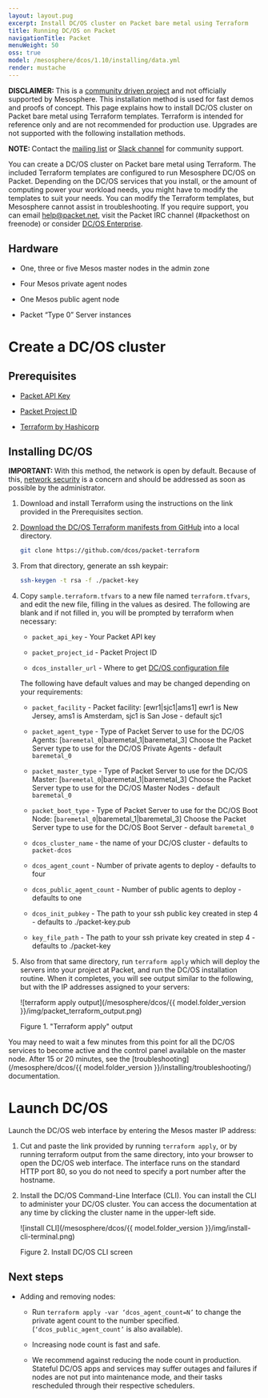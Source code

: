 ```yaml
---
layout: layout.pug
excerpt: Install DC/OS cluster on Packet bare metal using Terraform
title: Running DC/OS on Packet
navigationTitle: Packet
menuWeight: 50
oss: true
model: /mesosphere/dcos/1.10/installing/data.yml
render: mustache
---
```


<p class="message--warning"><strong>DISCLAIMER: </strong>This is a <a href="https://github.com/dcos/terraform-dcos/tree/master/gcp">community driven project</a> and not officially supported by Mesosphere. This installation method is used for fast demos and proofs of concept. This page explains how to install DC/OS cluster on Packet bare metal using Terraform templates. Terraform is intended for reference only and are not recommended for production use. Upgrades are not supported with the following installation methods.</p>

<p class="message--note"><strong>NOTE: </strong>Contact the <a href="https://groups.google.com/a/dcos.io/forum/#!forum/users">mailing list</a> or <a href="http://chat.dcos.io/?_ga=2.226911897.58407594.1533244861-1110201164.1520633201">Slack channel</a> for community support. </p>

You can create a DC/OS cluster on Packet bare metal using Terraform. The included Terraform templates are configured to run Mesosphere DC/OS on Packet. Depending on the DC/OS services that you install, or the amount of computing power your workload needs, you might have to modify the templates to suit your needs. You can modify the Terraform templates, but Mesosphere cannot assist in troubleshooting. If you require support, you can email help@packet.net, visit the Packet IRC channel (#packethost on freenode) or consider [DC/OS Enterprise](https://mesosphere.com/).

## Hardware

- One, three or five Mesos master nodes in the admin zone

- Four Mesos private agent nodes

- One Mesos public agent node

- Packet “Type 0” Server instances

# Create a DC/OS cluster

## Prerequisites

- [Packet API Key](https://help.packet.net/quick-start/api-integrations)

- [Packet Project ID](https://help.packet.net/quick-start/api-integrations)

- [Terraform by Hashicorp](https://www.terraform.io/intro/getting-started/install.html)

## Installing DC/OS

<p class="message--important"><strong>IMPORTANT: </strong>With this method, the network is open by default. Because of this, <a href="/{{ model.folder_version }}/administering-clusters/securing-your-cluster/#network-security">network security</a> is a concern and should be addressed as soon as possible by the administrator.</p>

1.  Download and install Terraform using the instructions on the link provided in the Prerequisites section.

2.  [Download the DC/OS Terraform manifests from GitHub](https://github.com/dcos/packet-terraform) into a local  directory.

    ```bash
    git clone https://github.com/dcos/packet-terraform
    ```

3.  From that directory, generate an ssh keypair:

    ```bash
    ssh-keygen -t rsa -f ./packet-key
    ```

4.  Copy `sample.terraform.tfvars` to a new file named `terraform.tfvars`, and edit the new file, filling in the values as desired. The following are blank and if not filled in, you will be prompted by terraform when necessary:

    - `packet_api_key` - Your Packet API key

    - `packet_project_id` - Packet Project ID

    - `dcos_installer_url` - Where to get [DC/OS configuration file](https://downloads.dcos.io/dcos/stable/dcos_generate_config.sh)

    The following have default values and may be changed depending on your requirements:

    - `packet_facility` - Packet facility: [ewr1|sjc1|ams1]
      ewr1 is New Jersey, ams1 is Amsterdam, sjc1 is San Jose - default sjc1

    - `packet_agent_type` - Type of Packet Server to use for the DC/OS Agents: [`baremetal_0`|baremetal_1|baremetal_3]
      Choose the Packet Server type to use for the DC/OS Private Agents - default `baremetal_0`

    - `packet_master_type` - Type of Packet Server to use for the DC/OS Master: [`baremetal_0`|baremetal_1|baremetal_3]
      Choose the Packet Server type to use for the DC/OS Master Nodes - default `baremetal_0`

    - `packet_boot_type` - Type of Packet Server to use for the DC/OS Boot Node: [`baremetal_0`|baremetal_1|baremetal_3]
      Choose the Packet Server type to use for the DC/OS Boot Server - default `baremetal_0`

    - `dcos_cluster_name` - the name of your DC/OS cluster - defaults to `packet-dcos`

    - `dcos_agent_count` - Number of private agents to deploy - defaults to four

    - `dcos_public_agent_count` - Number of public agents to deploy - defaults to one

    - `dcos_init_pubkey` - The path to your ssh public key created in step 4 - defaults to ./packet-key.pub

    - `key_file_path` - The path to your ssh private key created in step 4 - defaults to ./packet-key

5.  Also from that same directory, run `terraform apply` which will deploy the servers into your project at Packet, and run the DC/OS installation routine. When it completes, you will see output similar to the following, but with the IP addresses assigned to your servers:

    ![terraform apply output](/mesosphere/dcos/{{ model.folder_version }}/img/packet_terraform_output.png)

    Figure 1. "Terraform apply" output

You may need to wait a few minutes from this point for all the DC/OS services to become active and the control panel available on the master node. After 15 or 20 minutes, see the [troubleshooting](/mesosphere/dcos/{{ model.folder_version }}/installing/troubleshooting/) documentation.

# Launch DC/OS
Launch the DC/OS web interface by entering the Mesos master IP address:

1.  Cut and paste the link provided by running `terraform apply`, or by running terraform output from the same directory, into your browser to open the DC/OS web interface. The interface runs on the standard HTTP port 80, so you do not need to specify a port number after the hostname.

2.  Install the DC/OS Command-Line Interface (CLI). You can install the CLI to administer your DC/OS cluster. You can access the documentation at any time by clicking the cluster name in the upper-left side.

    ![install CLI](/mesosphere/dcos/{{ model.folder_version }}/img/install-cli-terminal.png)

    Figure 2. Install DC/OS CLI screen

## Next steps

- Adding and removing nodes:

  - Run `terraform apply -var ‘dcos_agent_count=N’` to change the private agent count to the number specified. (`‘dcos_public_agent_count’` is also available).

  - Increasing node count is fast and safe.

  - We recommend against reducing the node count in production. Stateful DC/OS apps and services may suffer outages and failures if nodes are not put into maintenance mode, and their tasks rescheduled through their respective schedulers.
